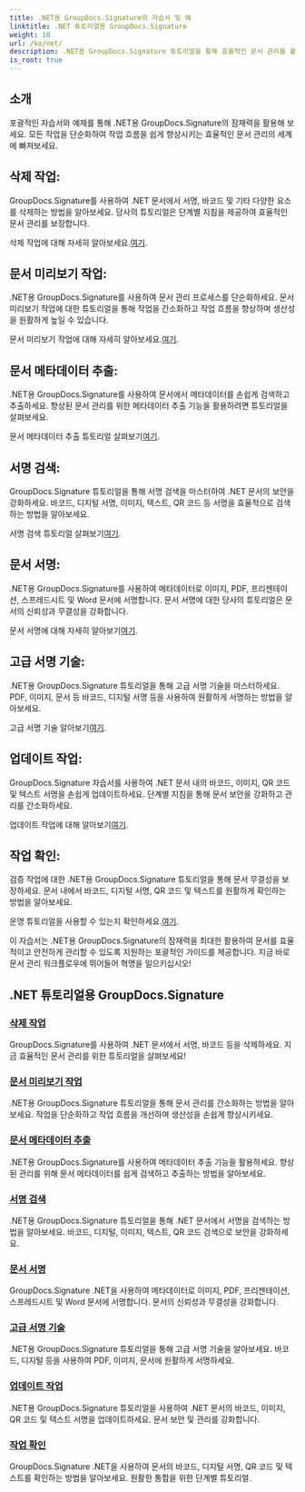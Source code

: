 ```yaml
---
title: .NET용 GroupDocs.Signature의 자습서 및 예
linktitle: .NET 튜토리얼용 GroupDocs.Signature
weight: 10
url: /ko/net/
description: .NET용 GroupDocs.Signature 튜토리얼을 통해 효율적인 문서 관리를 활용해 보세요. 문서를 원활하게 삭제, 미리보기, 메타데이터 추출, 서명, 업데이트 및 확인하세요.
is_root: true
---
```

## 소개

포괄적인 자습서와 예제를 통해 .NET용 GroupDocs.Signature의 잠재력을 활용해 보세요. 모든 작업을 단순화하여 작업 흐름을 쉽게 향상시키는 효율적인 문서 관리의 세계에 빠져보세요.

## 삭제 작업:
GroupDocs.Signature를 사용하여 .NET 문서에서 서명, 바코드 및 기타 다양한 요소를 삭제하는 방법을 알아보세요. 당사의 튜토리얼은 단계별 지침을 제공하여 효율적인 문서 관리를 보장합니다.

 삭제 작업에 대해 자세히 알아보세요.[여기](./delete-operations/).

## 문서 미리보기 작업:
.NET용 GroupDocs.Signature를 사용하여 문서 관리 프로세스를 단순화하세요. 문서 미리보기 작업에 대한 튜토리얼을 통해 작업을 간소화하고 작업 흐름을 향상하며 생산성을 원활하게 높일 수 있습니다.

 문서 미리보기 작업에 대해 자세히 알아보세요.[여기](./document-preview-operations/).

## 문서 메타데이터 추출:
.NET용 GroupDocs.Signature를 사용하여 문서에서 메타데이터를 손쉽게 검색하고 추출하세요. 향상된 문서 관리를 위한 메타데이터 추출 기능을 활용하려면 튜토리얼을 살펴보세요.

 문서 메타데이터 추출 튜토리얼 살펴보기[여기](./document-metadata-extraction/).

## 서명 검색:
GroupDocs.Signature 튜토리얼을 통해 서명 검색을 마스터하여 .NET 문서의 보안을 강화하세요. 바코드, 디지털 서명, 이미지, 텍스트, QR 코드 등 서명을 효율적으로 검색하는 방법을 알아보세요.

 서명 검색 튜토리얼 살펴보기[여기](./signature-searching/).

## 문서 서명:
.NET용 GroupDocs.Signature를 사용하여 메타데이터로 이미지, PDF, 프리젠테이션, 스프레드시트 및 Word 문서에 서명합니다. 문서 서명에 대한 당사의 튜토리얼은 문서의 신뢰성과 무결성을 강화합니다.

 문서 서명에 대해 자세히 알아보기[여기](./document-signing/).

## 고급 서명 기술:
.NET용 GroupDocs.Signature 튜토리얼을 통해 고급 서명 기술을 마스터하세요. PDF, 이미지, 문서 등 바코드, 디지털 서명 등을 사용하여 원활하게 서명하는 방법을 알아보세요.

 고급 서명 기술 알아보기[여기](./advanced-signature-techniques/).

## 업데이트 작업:
GroupDocs.Signature 자습서를 사용하여 .NET 문서 내의 바코드, 이미지, QR 코드 및 텍스트 서명을 손쉽게 업데이트하세요. 단계별 지침을 통해 문서 보안을 강화하고 관리를 간소화하세요.

 업데이트 작업에 대해 알아보기[여기](./update-operations/).

## 작업 확인:
검증 작업에 대한 .NET용 GroupDocs.Signature 튜토리얼을 통해 문서 무결성을 보장하세요. 문서 내에서 바코드, 디지털 서명, QR 코드 및 텍스트를 원활하게 확인하는 방법을 알아보세요.

 운영 튜토리얼을 사용할 수 있는지 확인하세요.[여기](./verify-operations/). 

이 자습서는 .NET용 GroupDocs.Signature의 잠재력을 최대한 활용하여 문서를 효율적이고 안전하게 관리할 수 있도록 지원하는 포괄적인 가이드를 제공합니다. 지금 바로 문서 관리 워크플로우에 뛰어들어 혁명을 일으키십시오!
## .NET 튜토리얼용 GroupDocs.Signature 
### [삭제 작업](./delete-operations/)
GroupDocs.Signature를 사용하여 .NET 문서에서 서명, 바코드 등을 삭제하세요. 지금 효율적인 문서 관리를 위한 튜토리얼을 살펴보세요!
### [문서 미리보기 작업](./document-preview-operations/)
.NET용 GroupDocs.Signature 튜토리얼을 통해 문서 관리를 간소화하는 방법을 알아보세요. 작업을 단순화하고 작업 흐름을 개선하며 생산성을 손쉽게 향상시키세요.
### [문서 메타데이터 추출](./document-metadata-extraction/)
.NET용 GroupDocs.Signature를 사용하여 메타데이터 추출 기능을 활용하세요. 향상된 관리를 위해 문서 메타데이터를 쉽게 검색하고 추출하는 방법을 알아보세요.
### [서명 검색](./signature-searching/)
.NET용 GroupDocs.Signature 튜토리얼을 통해 .NET 문서에서 서명을 검색하는 방법을 알아보세요. 바코드, 디지털, 이미지, 텍스트, QR 코드 검색으로 보안을 강화하세요.
### [문서 서명](./document-signing/)
GroupDocs.Signature .NET을 사용하여 메타데이터로 이미지, PDF, 프리젠테이션, 스프레드시트 및 Word 문서에 서명합니다. 문서의 신뢰성과 무결성을 강화합니다.
### [고급 서명 기술](./advanced-signature-techniques/)
.NET용 GroupDocs.Signature 튜토리얼을 통해 고급 서명 기술을 알아보세요. 바코드, 디지털 등을 사용하여 PDF, 이미지, 문서에 원활하게 서명하세요.
### [업데이트 작업](./update-operations/)
.NET용 GroupDocs.Signature 튜토리얼을 사용하여 .NET 문서의 바코드, 이미지, QR 코드 및 텍스트 서명을 업데이트하세요. 문서 보안 및 관리를 강화합니다.
### [작업 확인](./verify-operations/)
GroupDocs.Signature .NET을 사용하여 문서의 바코드, 디지털 서명, QR 코드 및 텍스트를 확인하는 방법을 알아보세요. 원활한 통합을 위한 단계별 튜토리얼.